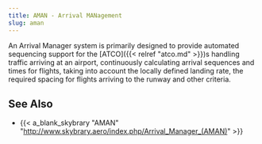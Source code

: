 ```yaml
---
title: AMAN - Arrival MANagement
slug: aman
---
```


An Arrival Manager system is primarily designed to provide automated sequencing
support for the [ATCO]({{< relref "atco.md" >}})s handling traffic arriving at an airport, continuously calculating
arrival sequences and times for flights, taking into account the locally defined landing rate,
the required spacing for flights arriving to the runway and other criteria.


## See Also

* {{< a_blank_skybrary "AMAN" "http://www.skybrary.aero/index.php/Arrival_Manager_(AMAN)" >}}
